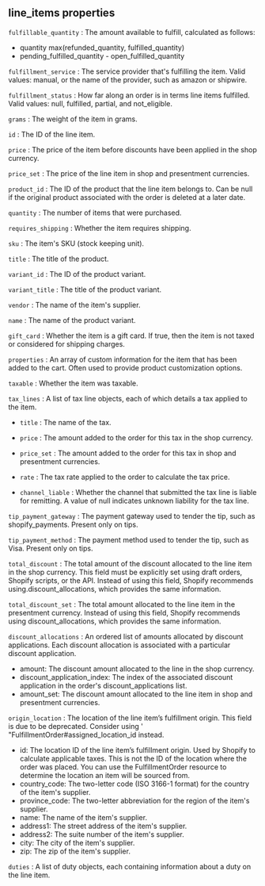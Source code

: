 ## line_items properties


`fulfillable_quantity` : The amount available to fulfill, calculated as follows:
- quantity max(refunded_quantity, fulfilled_quantity)
- pending_fulfilled_quantity - open_fulfilled_quantity

`fulfillment_service` : The service provider that's fulfilling the item. Valid values: manual, or the name of the provider, such as amazon or shipwire.

`fulfillment_status` : How far along an order is in terms line items fulfilled. Valid values: null, fulfilled, partial, and not_eligible.

`grams` : The weight of the item in grams.

`id` : The ID of the line item.

`price` : The price of the item before discounts have been applied in the shop currency.

`price_set` : The price of the line item in shop and presentment currencies.

`product_id` : The ID of the product that the line item belongs to. Can be null if the original product associated with the order is deleted at a later date.

`quantity` : The number of items that were purchased.

`requires_shipping` : Whether the item requires shipping.

`sku` : The item's SKU (stock keeping unit).

`title` : The title of the product.

`variant_id` : The ID of the product variant.

`variant_title` : The title of the product variant.

`vendor` : The name of the item's supplier.

`name` : The name of the product variant.

`gift_card` : Whether the item is a gift card. If true, then the item is not taxed or considered for shipping charges.

`properties` : An array of custom information for the item that has been added to the cart. Often used to provide product customization options.

`taxable` : Whether the item was taxable.

`tax_lines` : A list of tax line objects, each of which details a tax applied to the item.

- `title` : The name of the tax.

- `price` : The amount added to the order for this tax in the shop currency.

- `price_set` : The amount added to the order for this tax in shop and presentment currencies.

- `rate` : The tax rate applied to the order to calculate the tax price. 

- `channel_liable` : Whether the channel that submitted the tax line is liable for remitting. A value of null indicates unknown liability for the tax line.

`tip_payment_gateway` : The payment gateway used to tender the tip, such as shopify_payments. Present only on tips.

`tip_payment_method` : The payment method used to tender the tip, such as Visa. Present only on tips.

`total_discount` : The total amount of the discount allocated to the line item in the shop currency. This field must be explicitly set using draft orders, Shopify scripts, or the API. Instead of using this field, Shopify recommends using.discount_allocations, which provides the same information.

`total_discount_set` : The total amount allocated to the line item in the presentment currency. Instead of using this field, Shopify recommends using discount_allocations, which provides the same information.

`discount_allocations` : An ordered list of amounts allocated by discount applications. Each discount allocation is associated with a particular discount application.
- amount: The discount amount allocated to the line in the shop currency.
- discount_application_index: The index of the associated discount application in the order's discount_applications list.
- amount_set: The discount amount allocated to the line item in shop and presentment currencies.

`origin_location` : The location of the line item’s fulfillment origin. This field is due to be deprecated. Consider using ' "FulfillmentOrder#assigned_location_id instead.
- id: The location ID of the line item’s fulfillment origin. Used by Shopify to calculate applicable taxes. This is not the ID of the location where the order was placed. You can use the FulfillmentOrder resource to determine the location an item will be sourced from.
- country_code: The two-letter code (ISO 3166-1 format) for the country of the item's supplier.
- province_code: The two-letter abbreviation for the region of the item's supplier.
- name: The name of the item's supplier.
- address1: The street address of the item's supplier.
- address2: The suite number of the item's supplier.
- city: The city of the item's supplier.
- zip: The zip of the item's supplier.

`duties` : A list of duty objects, each containing information about a duty on the line item.
